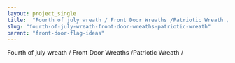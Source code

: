 ```yaml
---
layout: project_single
title:  "Fourth of july wreath / Front Door Wreaths /Patriotic Wreath /"
slug: "fourth-of-july-wreath-front-door-wreaths-patriotic-wreath"
parent: "front-door-flag-ideas"
---
```

Fourth of july wreath / Front Door Wreaths /Patriotic Wreath /